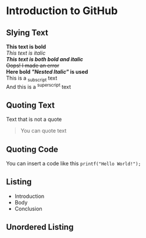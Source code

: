 # Introduction to GitHub
## Slying Text
**This text is bold**\
*This text is italic*\
***This text is both bold and italic***\
~~Oops! I made an error~~\
**Here bold _"Nested Italic"_ is used**\
This is a <sub>subscript</sub> text\
And this is a <sup>superscript</sup> text
## Quoting Text
Text that is not a quote
> You can quote text
## Quoting Code
You can insert a code like this `printf("Hello World!");`
## Listing
* Introduction
* Body
* Conclusion
## Unordered Listing

